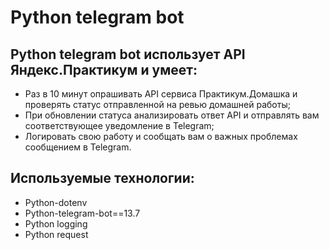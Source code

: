 # Python telegram bot
## Python telegram bot использует API Яндекс.Практикум и умеет:
- Раз в 10 минут опрашивать API сервиса Практикум.Домашка и проверять статус отправленной на ревью домашней работы;
- При обновлении статуса анализировать ответ API и отправлять вам соответствующее уведомление в Telegram;
- Логировать свою работу и сообщать вам о важных проблемах сообщением в Telegram.
## Используемые технологии:
- Python-dotenv
- Python-telegram-bot==13.7
- Python logging
- Python request
